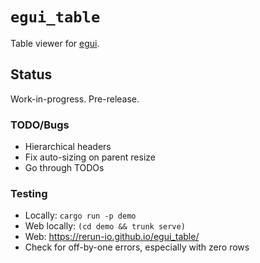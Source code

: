 # `egui_table`
Table viewer for [egui](https://www.egui.rs/).

## Status
Work-in-progress. Pre-release.


### TODO/Bugs
* Hierarchical headers
* Fix auto-sizing on parent resize
* Go through TODOs


### Testing
* Locally: `cargo run -p demo`
* Web locally: `(cd demo && trunk serve)`
* Web: <https://rerun-io.github.io/egui_table/>
* Check for off-by-one errors, especially with zero rows
